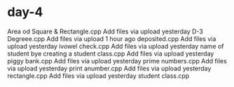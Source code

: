 # day-4
Area od Square & Rectangle.cpp
Add files via upload
yesterday
D-3 Degreee.cpp
Add files via upload
1 hour ago
deposited.cpp
Add files via upload
yesterday
ivowel check.cpp
Add files via upload
yesterday
name of student bye creating a student class.cpp
Add files via upload
yesterday
piggy bank.cpp
Add files via upload
yesterday
prime numbers.cpp
Add files via upload
yesterday
print anumber.cpp
Add files via upload
yesterday
rectangle.cpp
Add files via upload
yesterday
student class.cpp
